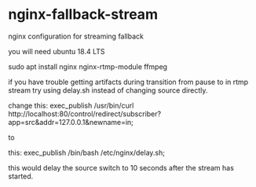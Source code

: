 # nginx-fallback-stream
nginx configuration for streaming fallback

you will need ubuntu 18.4 LTS

sudo apt install nginx nginx-rtmp-module ffmpeg 

if you have trouble getting artifacts during transition from pause to in rtmp stream try using delay.sh instead of changing source directly.

change this:
exec_publish /usr/bin/curl http://localhost:80/control/redirect/subscriber?app=src&addr=127.0.0.1&newname=in;

to

this:
exec_publish /bin/bash /etc/nginx/delay.sh;

this would delay the source switch to 10 seconds after the stream has started.
